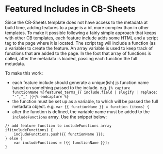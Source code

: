 # Featured Includes in CB-Sheets

Since the CB-Sheets template does not have access to the metadata at build time, adding features to a page is a bit more complex than in other templates. 
To make it possible following a fairly simple approach that keeps with other CB templates, each feature include adds some HTML and a script tag to the page where it is located.
The script tag will include a function (as a variable) to create the feature.
An array variable is used to keep track of functions that are added to the page.
In the foot that array of functions is called, after the metadata is loaded, passing each function the full metadata.

To make this work:

- each feature include should generate a unique(ish) js function name based on something passed to the include. e.g. `{% capture functionName %}featured_terms_{{ include.field | slugify | replace: "-","_" }}{% endcapture %}`
- the function must be set up as a variable, to which will be passed the full metadata object. e.g. `var {{ functionName }} = function (items) { `
- after the function is defined, the variable name must be added to the `includeFunctions` array. Use the snippet below:

```
// add feature function to includeFunctions array
if(includeFunctions) {
    includeFunctions.push({{ functionName }});
} else {
    var includeFunctions = [{{ functionName }}];
}
```
